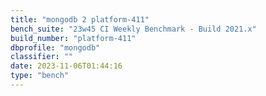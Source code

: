 ```yaml
---
title: "mongodb 2 platform-411"
bench_suite: "23w45 CI Weekly Benchmark - Build 2021.x"
build_number: "platform-411"
dbprofile: "mongodb"
classifier: ""
date: 2023-11-06T01:44:16
type: "bench"
---
```

